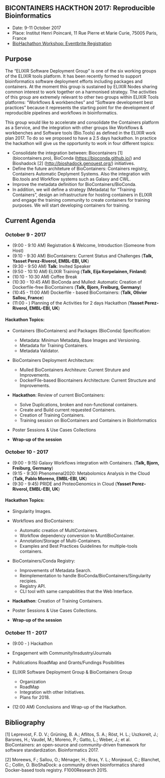 BICONTAINERS HACKTHON 2017: Reproducible Bioinformatics
---------------------------------------------------------

- Date: 9-11 October 2017
- Place: Institut Henri Poincaré, 11 Rue Pierre et Marie Curie, 75005 Paris, France
- [BioHachathon Workshop: Eventbrite Registration](https://www.eventbrite.co.uk/e/biocontainers-hackathon-reproducible-bioinformatics-tickets-35601135956)

## Purpose

The “ELIXIR Software Deployment Group” is one of the six working groups of the ELIXIR tools platform. It has been recently formed to support bioinformatics software deployment efforts including packages and containers. At the moment this group is sustained by ELIXIR Nodes sharing common interest to work together on a harmonised strategy. The activities of this group are extremely relevant to other two groups within ELIXIR Tools platforms: “Workflows & workbenches” and “Software development best practices” because it represents the starting point for the development of reproducible pipelines and workflows in bioinformatics.

This group would like to accelerate and consolidate the Containers platform as a Service, and the integration with other groups like Workflows & workbenches and Software tools (Bio.Tools) as defined in the ELIXIR work plan 2017. To do so we proposed to have a 2.5 days hackathon. In practice the hackathon will give us the opportunity to work in four different topics:

- Consolidate the integration between: Biocontainers [1] (biocontainers.pro), BioConda (https://bioconda.github.io/) and Bioshadock [2] (http://bioshadock.genouest.org/) initiatives.
- Define the future architeture of BioContainers: Containers registry, Containers Automatic Deplyment Systems. Also the integration with Bio.tools and Workflow systems such as Galaxy and CWL.
- Improve the metadata definition for BioContainers/BioConda.
- In addition, we will define a strategy (Metadata) for “Training Containers”, design an infrastructure for hosting containers in ELIXIR and engage the training community to create containers for training purposes. We will start developing containers for training.

## Current Agenda

### October 9  - 2017

- (9:00  - 9:10  AM) Registration & Welcome, Introduction (Someone from Host)
- (9:10  - 9:30  AM) BioContainers: Current Status and Challenges (**Talk, Yasset Perez-Riverol, EMBL-EBI, UK**)
- (9:30  - 9:50  AM) **Talk**: Invited Speaker
- (9:50  - 10:10 AM) ELIXIR Training (**Talk, Eija Korpelainen, Finland**)
- (10:10 - 10:30 AM) Coffee Break
- (10:30 - 10:45 AM) BioConda and Mulled: Automatic Creation of Dockerfile-free BioContainers (**Talk, Bjorn, Freiburg, Germany**)
- (10:45 - 11:00 AM) Dockerfile - based BioContainers: (**Talk, Olivier Sallou, France**)
- (11:00 - ) Planning of the Activities for 2 days Hackathon (**Yasset Perez-Riverol, EMBL-EBI, UK**)

#### Hackathon Topics:

- Containers (BioContainers) and Packages (BioConda) Specification:
   - Metadata: Minimun Metadata, Base Images and Versioning.
   - Metadata for Training Containers.
   - Metadata Validator.

 - BioContainers Deployment Architecture:
   - Mulled BioContainers Architeure: Current Struture and Improvements.
   - DockerFile-based Biocntainers Architecture: Current Structure and Improvements.

 - **Hackathon**: Review of current BioContainers:
   - Solve Duplications, broken and non-functional containers.
   - Create and Build current requested Containers.
   - Creation of Training Containers.
   - Training session on BioContainers and Containers in BioInformatics

 - Poster Sessions & Use Cases Collections
 - **Wrap-up of the session**

### October 10 - 2017

- (9:00 - 9:15) Galaxy Workflows integration with Containers. (**Talk, Bjorn, Freiburg, Germany**)
- (9:15 - 9:30) Phenomenal2020: Metabolomics Analysis in the Cloud (**Talk, Pablo Moreno, EMBL-EBI, UK**)
- (9:30 - 9:45) PRIDE and ProteoGenomics in Cloud (**Yasset Perez-Riverol, EMBL-EBI, UK**)

#### Hackathon Topics:

- Singularity Images.

- Workflows and BioContainers:
  - Automatic creation of MultiContainers.
  - Workflow dependency conversion to MuntiBioContainer.
  - Annotation/Storage of Multi-Containers.
  - Examples and Best Practices Guidelines for multiple-tools containers.

- BioContainers/Conda Registry:
  - Improvements of Metadata Search.
  - Reimplementation to handle BioConda/BioContainers/Singularity recipies.
  - Registry API.
  - CLI tool with same campabilities that the Web Interface.

- **Hackathon**: Creation of Training Containers.
- Poster Sessions & Use Cases Collections.
- **Wrap-up of the session**

### October 11 - 2017

- (9:00 - ) Hackathon 

- Engagement with Community/Insdustry/Journals
- Publications RoadMap and Grants/Fundings Posibilities
- ELIXIR Software Deployment Group & BioContainers Group
  - Organization
  - RoadMap
  - Integration with other Initiatives.
  - Plans for 2018.

- (12:00 AM) Conclusions and Wrap-up of the Hackathon.


## Bibliography
[1] Leprevost, F. D. V.; Grüning, B. A.; Aflitos, S. A.; Röst, H. L.; Uszkoreit, J.; Barsnes, H.; Vaudel, M.; Moreno, P.; Gatto, L.; Weber, J.; et al. BioContainers: an open-source and community-driven framework for software standardization. Bioinformatics 2017.

[2] Moreews, F.; Sallou, O.; Ménager, H.; Bras, Y. L.; Monjeaud, C.; Blanchet, C.; Collin, O. BioShaDock: a community driven bioinformatics shared Docker-based tools registry. F1000Research 2015.
